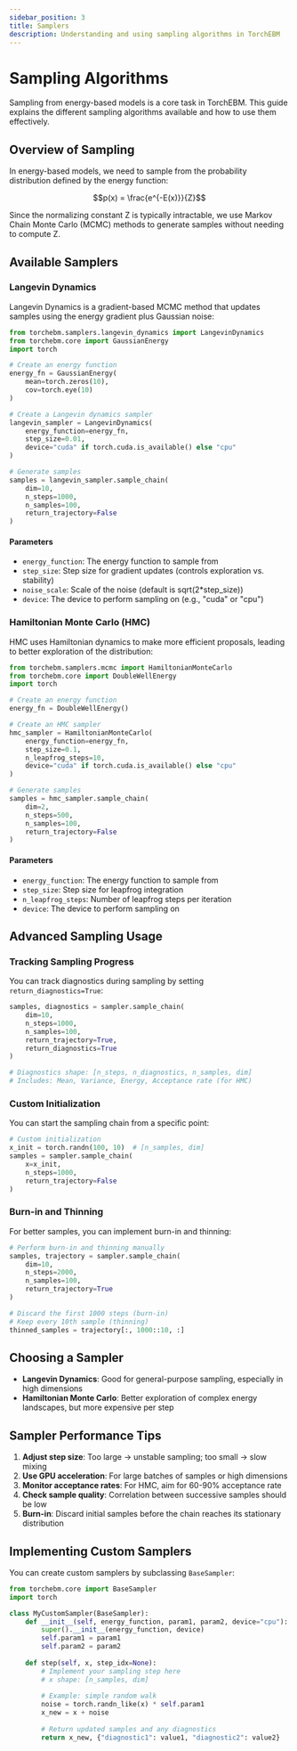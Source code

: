 ```yaml
---
sidebar_position: 3
title: Samplers
description: Understanding and using sampling algorithms in TorchEBM
---
```


# Sampling Algorithms

Sampling from energy-based models is a core task in TorchEBM. This guide explains the different sampling algorithms available and how to use them effectively.

## Overview of Sampling

In energy-based models, we need to sample from the probability distribution defined by the energy function:

$$p(x) = \frac{e^{-E(x)}}{Z}$$

Since the normalizing constant Z is typically intractable, we use Markov Chain Monte Carlo (MCMC) methods to generate samples without needing to compute Z.

## Available Samplers

### Langevin Dynamics

Langevin Dynamics is a gradient-based MCMC method that updates samples using the energy gradient plus Gaussian noise:

```python
from torchebm.samplers.langevin_dynamics import LangevinDynamics
from torchebm.core import GaussianEnergy
import torch

# Create an energy function
energy_fn = GaussianEnergy(
    mean=torch.zeros(10),
    cov=torch.eye(10)
)

# Create a Langevin dynamics sampler
langevin_sampler = LangevinDynamics(
    energy_function=energy_fn,
    step_size=0.01,
    device="cuda" if torch.cuda.is_available() else "cpu"
)

# Generate samples
samples = langevin_sampler.sample_chain(
    dim=10,
    n_steps=1000,
    n_samples=100,
    return_trajectory=False
)
```

#### Parameters

- `energy_function`: The energy function to sample from
- `step_size`: Step size for gradient updates (controls exploration vs. stability)
- `noise_scale`: Scale of the noise (default is sqrt(2*step_size))
- `device`: The device to perform sampling on (e.g., "cuda" or "cpu")

### Hamiltonian Monte Carlo (HMC)

HMC uses Hamiltonian dynamics to make more efficient proposals, leading to better exploration of the distribution:

```python
from torchebm.samplers.mcmc import HamiltonianMonteCarlo
from torchebm.core import DoubleWellEnergy
import torch

# Create an energy function
energy_fn = DoubleWellEnergy()

# Create an HMC sampler
hmc_sampler = HamiltonianMonteCarlo(
    energy_function=energy_fn,
    step_size=0.1,
    n_leapfrog_steps=10,
    device="cuda" if torch.cuda.is_available() else "cpu"
)

# Generate samples
samples = hmc_sampler.sample_chain(
    dim=2,
    n_steps=500,
    n_samples=100,
    return_trajectory=False
)
```

#### Parameters

- `energy_function`: The energy function to sample from
- `step_size`: Step size for leapfrog integration
- `n_leapfrog_steps`: Number of leapfrog steps per iteration
- `device`: The device to perform sampling on

## Advanced Sampling Usage

### Tracking Sampling Progress

You can track diagnostics during sampling by setting `return_diagnostics=True`:

```python
samples, diagnostics = sampler.sample_chain(
    dim=10,
    n_steps=1000,
    n_samples=100,
    return_trajectory=True,
    return_diagnostics=True
)

# Diagnostics shape: [n_steps, n_diagnostics, n_samples, dim]
# Includes: Mean, Variance, Energy, Acceptance rate (for HMC)
```

### Custom Initialization

You can start the sampling chain from a specific point:

```python
# Custom initialization
x_init = torch.randn(100, 10)  # [n_samples, dim]
samples = sampler.sample_chain(
    x=x_init,
    n_steps=1000,
    return_trajectory=False
)
```

### Burn-in and Thinning

For better samples, you can implement burn-in and thinning:

```python
# Perform burn-in and thinning manually
samples, trajectory = sampler.sample_chain(
    dim=10,
    n_steps=2000,
    n_samples=100,
    return_trajectory=True
)

# Discard the first 1000 steps (burn-in)
# Keep every 10th sample (thinning)
thinned_samples = trajectory[:, 1000::10, :]
```

## Choosing a Sampler

- **Langevin Dynamics**: Good for general-purpose sampling, especially in high dimensions
- **Hamiltonian Monte Carlo**: Better exploration of complex energy landscapes, but more expensive per step

## Sampler Performance Tips

1. **Adjust step size**: Too large → unstable sampling; too small → slow mixing
2. **Use GPU acceleration**: For large batches of samples or high dimensions
3. **Monitor acceptance rates**: For HMC, aim for 60-90% acceptance rate
4. **Check sample quality**: Correlation between successive samples should be low
5. **Burn-in**: Discard initial samples before the chain reaches its stationary distribution

## Implementing Custom Samplers

You can create custom samplers by subclassing `BaseSampler`:

```python
from torchebm.core import BaseSampler
import torch

class MyCustomSampler(BaseSampler):
    def __init__(self, energy_function, param1, param2, device="cpu"):
        super().__init__(energy_function, device)
        self.param1 = param1
        self.param2 = param2
    
    def step(self, x, step_idx=None):
        # Implement your sampling step here
        # x shape: [n_samples, dim]
        
        # Example: simple random walk
        noise = torch.randn_like(x) * self.param1
        x_new = x + noise
        
        # Return updated samples and any diagnostics
        return x_new, {"diagnostic1": value1, "diagnostic2": value2}
``` 